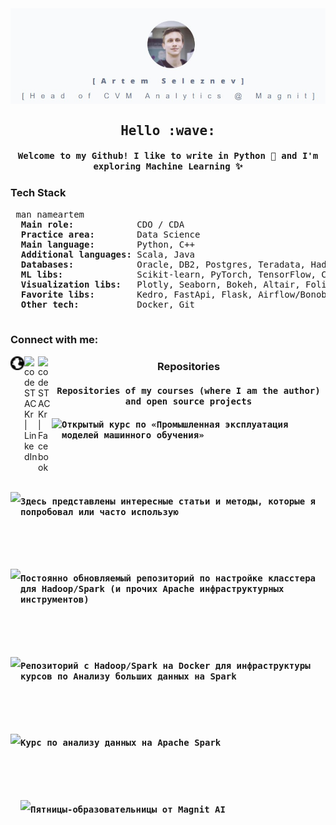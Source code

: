 <img align="center" src="https://github.com/NameArtem/nameartem/blob/main/head.jpg"/>

</pre>

<h2 align="center"><samp> Hello :wave: </samp></h2>
<h4 align="center"><samp> Welcome to my Github! I like to write in Python 🐍 and I'm exploring Machine Learning ✨ </samp></h4>

</pre>

### Tech Stack

<pre>
<b></b> man nameartem
  <b>Main role:           </b> CDO / CDA
  <b>Practice area:       </b> Data Science
  <b>Main language:       </b> Python, C++
  <b>Additional languages:</b> Scala, Java
  <b>Databases:           </b> Oracle, DB2, Postgres, Teradata, Hadoop
  <b>ML libs:             </b> Scikit-learn, PyTorch, TensorFlow, CatBoost, XgBoos, LightGBM, PySpark
  <b>Visualization libs:  </b> Plotly, Seaborn, Bokeh, Altair, Folium(Geo)
  <b>Favorite libs:       </b> Kedro, FastApi, Flask, Airflow/Bonobo
  <b>Other tech:          </b> Docker, Git

</pre>

### Connect with me:

<a href="https://nameartem.github.io/">
<img align="left" alt="codeSTACKr.com" width="22px" src="https://raw.githubusercontent.com/iconic/open-iconic/master/svg/globe.svg" /></a>
<a href="https://www.linkedin.com/in/seleznev-artem/">
<img align="left" alt="codeSTACKr | LinkedIn" width="22px" src="https://cdn.jsdelivr.net/npm/simple-icons@v3/icons/linkedin.svg" /></a>
<a href="https://www.facebook.com/seleznev.artem.info">
<img align="left" alt="codeSTACKr | Facebook" width="22px" src="https://cdn.jsdelivr.net/npm/simple-icons@v3/icons/facebook.svg" /></a>


</pre>

<h3 align="center">Repositories</h2>

<h4 align="center"><samp> Repositories of my courses (where I am the author) and open source projects </samp></h4>

<p width="100%" align="center">
<a align="left" href="https://github.com/NameArtem/deployml_course" title="Deploy ML">
<img align="left" height="115" src="https://github-readme-stats.vercel.app/api/pin/?username=nameartem&repo=deployml_course&theme=gotham"></a>
<h4 align="left" > <samp> Oткрытый курс по «Промышленная эксплуатация моделей машинного обучения»</samp>
</h4>
<br>
<br>
<br>
</p>

<p width="100%" align="center">
<a align="left" href="https://github.com/NameArtem/recom_way" title="DS papers">
<img align="left" height="115" src="https://github-readme-stats.vercel.app/api/pin/?username=nameartem&repo=recom_way&theme=gotham"></a>
<h4 align="left" > <samp> Здесь представлены интересные статьи и методы, которые я попробовал или часто использую</samp>
</h4>
<br>
<br>
<br>
</p>


<p width="100%" align="center">
<a align="left" href="https://github.com/NameArtem/apache_cluster" title="How create your Apache Cluster">
<img align="left" height="115" src="https://github-readme-stats.vercel.app/api/pin/?username=nameartem&repo=apache_cluster&theme=gotham"></a>
<h4 align="left" > <samp> Постоянно обновляемый репозиторий по настройке класстера для Hadoop/Spark (и прочих Apache инфраструктурных инструментов)</samp>
</h4>
<br>
<br>
<br>
</p>


<p width="100%" align="center">
<a align="left" href="https://github.com/NameArtem/hadoop-spark-standalone-docker" title="Hadoop and Spark on Docker">
<img align="left" height="115" src="https://github-readme-stats.vercel.app/api/pin/?username=nameartem&repo=hadoop-spark-standalone-docker&theme=gotham"></a>
<h4 align="left" > <samp> Репозиторий с Hadoop/Spark на Docker для инфраструктуры курсов по Анализу больших данных на Spark</samp>
</h4>
<br>
<br>
<br>
</p>

<p width="100%" align="center">
<a align="left" href="https://github.com/NameArtem/hse_spark_course" title="HSE course - Data analysis on Spark">
<img align="left" height="115" src="https://github-readme-stats.vercel.app/api/pin/?username=nameartem&repo=hse_spark_course&theme=gotham"></a>
<h4 align="left" > <samp> Курс по анализу данных на Apache Spark</samp>
</h4>
<br>
<br>
<br>
</p>

<p width="100%" align="center">
<a align="left" href="https://github.com/NameArtem/friday-tutor" title="Club Friday Tutor (MGNT AI)">
<img align="left" height="115" src="https://github-readme-stats.vercel.app/api/pin/?username=nameartem&repo=friday-tutor&theme=gotham"></a>
<h4 align="left" > <samp> Пятницы-образовательницы от Magnit AI</samp>
</h4>

</p>


<br>
<br>






<!--
**NameArtem/nameartem** is a ✨ _special_ ✨ repository because its `README.md` (this file) appears on your GitHub profile.

Here are some ideas to get you started:

- 🔭 I’m currently working on ...
- 🌱 I’m currently learning ...
- 👯 I’m looking to collaborate on ...
- 🤔 I’m looking for help with ...
- 💬 Ask me about ...
- 📫 How to reach me: ...
- 😄 Pronouns: ...
- ⚡ Fun fact: ...
-->
